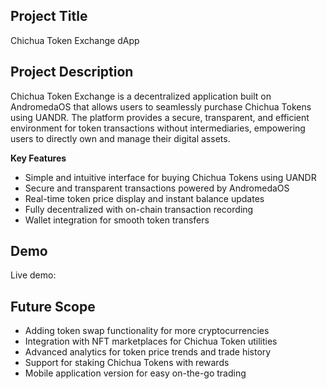 ## **Project Title**
Chichua Token Exchange dApp

## **Project Description**
Chichua Token Exchange is a decentralized application built on AndromedaOS that allows users to seamlessly purchase Chichua Tokens using UANDR. The platform provides a secure, transparent, and efficient environment for token transactions without intermediaries, empowering users to directly own and manage their digital assets.

**Key Features**
- Simple and intuitive interface for buying Chichua Tokens using UANDR
- Secure and transparent transactions powered by AndromedaOS
- Real-time token price display and instant balance updates
- Fully decentralized with on-chain transaction recording
- Wallet integration for smooth token transfers

## **Demo**
Live demo:

## **Future Scope**
- Adding token swap functionality for more cryptocurrencies
- Integration with NFT marketplaces for Chichua Token utilities
- Advanced analytics for token price trends and trade history
- Support for staking Chichua Tokens with rewards
- Mobile application version for easy on-the-go trading
